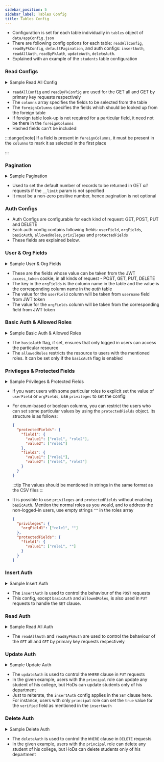 ```yaml
---
sidebar_position: 5
sidebar_label: Tables Config
title: Tables Config
---
```


- Configuration is set for each table individually in `tables` object of `data/appConfig.json`
- There are following config options for each table: `readAllConfig`, `readByPkConfig`, `defaultPagination`, and auth configs: `insertAuth`, `readAllAuth`, `readByPkAuth`, `updateAuth`, `deleteAuth`.
- Explained with an example of the `students` table configuration

### Read Configs

<details>

  <summary>Sample Read All Config</summary>

```json
{
  "readAllConfig": {
    "columns": [
      "Branch_Id",
      "Student_Id",
      "Student_Name",
      "Course_Id",
      "Student_Father",
      "college_id"
    ],
    "foreignColumns": {
      "Branch_Id": ["Branch_Id", "Branch_Name"],
      "Course_Id": ["Course_Id", "Course_Name"],
      "college_id": ["college_id", "college_name"]
    }
  }
}
```

- The `columns` array specifies the fields to be selected
- For the `Branch_Id` foreign key, the `Branch_Id` and `Branch_Name` columns should be looked up
- Similarly for the `Course_Id` and `college_id`

</details>

- `readAllConfig` and `readByPkConfig` are used for the GET all and GET by primary key requests respectively
- The `columns` array specifies the fields to be selected from the table
- The `foreignColumns` specifies the fields which should be looked up from the foreign table
- If foreign table look-up is not required for a particular field, it need not be there in the `foreignColumns`
- Hashed fields can't be included

:::danger[note]
If a field is present in `foreignColumns`, it must be present in the `columns` to mark it as selected in the first place

:::

### Pagination

<details>

  <summary>Sample Pagination</summary>

```json
{
  "defaultPagination": 20
}
```

- If no `__limit` query param is provided, at most 20 records will be returned by default

</details>

- Used to set the default number of records to be returned in GET _all_ requests if the `__limit` param is not specified
- It must be a non-zero positive number, hence pagination is not optional

### Auth Configs

- Auth Configs are configurable for each kind of request: GET, POST, PUT and DELETE
- Each auth config contains following fields: `userField`, `orgFields`, `basicAuth`, `allowedRoles`, `privileges` and `protectedFields`
- These fields are explained below.

### User & Org Fields

<details>
  <summary>Sample User & Org Fields</summary>

    ```json
    {
      "userField": "added_by",
      "orgFields": {
        "college_id": "college_id",
        "Course_Id": "course_id",
        "Branch_Id": "branch_id"
      },
    }
    ```

    - Here, the value for the `added_by` column will be taken from the `username` in JWT token
    - For `Course_Id`, the value will be taken from the `course_id` in JWT token
    - Similary for `college_id` and `Branch_Id`

    :::tip
    You may want to set the `college_id`, `Course_Id`, `Branch_Id` as foreign keys to the respective `colleges`, `courses`, `branches` table
    :::

</details>

- These are the fields whose value can be taken from the JWT `access_token` cookie, in all kinds of request - POST, GET, PUT, DELETE
- The key in the `orgFields` is the column name in the table and the value is the corresponding column name in the _auth_ table
- The value for the `userField` column will be taken from `username` field from JWT token
- The value for the `orgFields` column will be taken from the corresponding field from JWT token

### Basic Auth & Allowed Roles

<details>
  <summary>Sample Basic Auth & Allowed Roles</summary>

    ```json
    {
      "basicAuth": true,
      "allowedRoles": ["admin", "principal"]
    }
    ```

</details>

- The `basicAuth` flag, if set, ensures that only logged in users can access the particular resource
- The `allowedRoles` restricts the resource to users with the mentioned roles. It can be set only if the `basicAuth` flag is enabled

### Privileges & Protected Fields

<details>
  <summary>Sample Privileges & Protected Fields</summary>

    ```json
    {
      "privileges": {
        "Course_Id": ["principal"],
        "Branch_Id": ["principal"]
      },
      "protectedFields": {
        "verified": {
          "true": ["principal"]
        }
      }
    }
    ```

    - Here users with `principal` roles should explicitly set the value for the `Course_Id` and `Branch_Id` (org) fields
    - The `true` value for the `verified` field can be set by users with the `principal` role

</details>

- If you want users with some particular roles to explicit set the value of `userField` or `orgFields`, use `privileges` to set the config
- For enum-based or boolean columns, you can restrict the users who can set some particular values by using the `protectedFields` object. Its structure is as follows:

  ```json
  {
    "protectedFields": {
      "field1": {
        "value1": ["role1", "role2"],
        "value2": ["role1"]
      },
      "field2": {
        "value1": ["role1"],
        "value2": ["role1", "role2"]
      }
    }
  }
  ```

  :::tip
  The values should be mentioned in strings in the same format as the CSV files
  :::

- It is possible to use `privileges` and `protectedFields` without enabling `basicAuth`. Mention the normal roles as you would, and to address the non-logged-in users, use empty strings `""` in the roles array

  ```json
  {
    "privileges": {
      "orgField1": ["role1", ""]
    },
    "protectedFields": {
      "field1": {
        "value1": ["role1", ""]
      }
    }
  }
  ```

### Insert Auth

<details>
  <summary>Sample Insert Auth</summary>

    ```json
    {
      "insertAuth": {
        "userField": "added_by",
        "orgFields": ["college_id", "Course_Id", "Branch_Id"],
        "basicAuth": true,
        "allowedRoles": ["principal", "HoD"],
        "privileges": {
          "Course_Id": ["principal"],
          "Branch_Id": ["principal"]
        },
        "protectedFields": {
          "verified": {
            "true": ["principal"]
          }
        }
      }
    }
    ```

    - Values for the `added_by` and `college_id` fields will be set according to the JWT token for both `principal` & `HoD` users
    - Values for `Course_Id` and `Branch_Id` are required to be set explicitly by users with the `principal` role (and set according to token for `HoD` users)
    - Also, only `principal` users can set `true` value for the `verified` field

</details>

- The `insertAuth` is used to control the behaviour of the `POST` requests
- This config, except `basicAuth` and `allowedRoles`, is also used in `PUT` requests to handle the `SET` clause.

### Read Auth

<details>
  <summary>Sample Read All Auth</summary>

    ```json
    {
      "readAllAuth": {
        "orgFields": ["college_id", "Course_Id", "Branch_Id"],
        "basicAuth": true,
        "allowedRoles": ["principal", "HoD", "teacher"],
        "privileges": {
          "Course_Id": ["principal"],
          "Branch_Id": ["principal"]
        },
        "protectedFields": {
          "verified": {
            "false": ["principal"]
          }
        }
      }
    }
    ```

    - Value for the `college_id` field will be set according to the JWT token for all of `principal`, `HoD` & `teacher` users
    - Values for `Course_Id` and `Branch_Id` can be set explicitly by users with the `principal` role (and set according to token for `HoD` & `teacher` users)
    - Also, only `principal` users can set `false` value for the `verified` field, meaning only they can access unverified students

</details>

- The `readAllAuth` and `readByPkAuth` are used to control the behaviour of the `GET` all and `GET` by primary key requests respectively

### Update Auth

<details>
  <summary>Sample Update Auth</summary>

    ```json
    {
      "deleteAuth": {
        "orgFields": ["college_id", "Course_Id", "Branch_Id"],
        "basicAuth": true,
        "allowedRoles": ["principal", "HoD"],
        "privileges": {
          "Course_Id": ["principal"],
          "Branch_Id": ["principal"]
        }
      }
    }
    ```

    - Value for the `college_id` field will be set according to the JWT token for all of `principal` & `HoD` users
    - Values for `Course_Id` and `Branch_Id` can be set explicitly by users with the `principal` role (and set according to token for `HoD` users)

</details>

- The `updateAuth` is used to control the `WHERE` clause in `PUT` requests
- In the given example, users with the `principal` role can update any student of his college, but HoDs can update students only of his department
- Just to reiterate, the `insertAuth` config applies in the `SET` clause here. For instance, users with only `principal` role can set the `true` value for the `verified` field as mentioned in the `insertAuth`

### Delete Auth

<details>
  <summary>Sample Delete Auth</summary>

    ```json
    {
      "deleteAuth": {
        "orgFields": ["college_id", "Course_Id", "Branch_Id"],
        "basicAuth": true,
        "allowedRoles": ["principal", "HoD"],
        "privileges": {
          "Course_Id": ["principal"],
          "Branch_Id": ["principal"]
        }
      }
    }
    ```

    - Value for the `college_id` field will be set according to the JWT token for all of `principal` & `HoD` users
    - Values for `Course_Id` and `Branch_Id` can be set explicitly by users with the `principal` role (and set according to token for `HoD` users)

</details>

- The `deleteAuth` is used to control the `WHERE` clause in `DELETE` requests
- In the given example, users with the `principal` role can delete any student of his college, but HoDs can delete students only of his department
